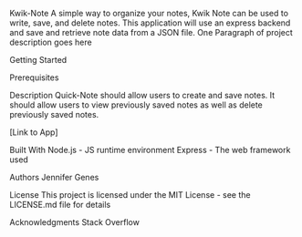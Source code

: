 Kwik-Note
A simple way to organize your notes, Kwik Note can be used to write, save, and delete notes. This application will use an express backend and save and retrieve note data from a JSON file.
One Paragraph of project description goes here

Getting Started


Prerequisites


Description
Quick-Note should allow users to create and save notes. It should allow users to view previously saved notes as well as delete previously saved notes.

[Link to App]


Built With
Node.js - JS runtime environment
Express - The web framework used


Authors
Jennifer Genes

License
This project is licensed under the MIT License - see the LICENSE.md file for details

Acknowledgments
Stack Overflow


